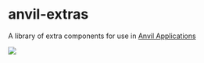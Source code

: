 # anvil-extras

A library of extra components for use in [Anvil Applications](https://anvil.works)

![](images/demo.png)
